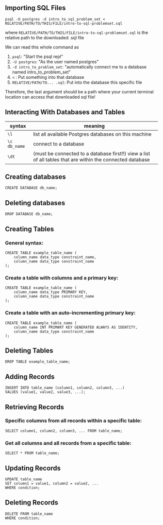 
## Importing SQL Files

    psql -U postgres -d intro_to_sql_problem_set < RELATIVE/PATH/TO/THIS/FILE/intro-to-sql-problemset.sql

where `RELATIVE/PATH/TO/THIS/FILE/intro-to-sql-problemset.sql` is the relative path to the downloaded .sql file

We can read this whole command as
1. `psql`: "Start the psql repl"
2. `-U postgres`: "As the user named postgres"
3. `-d intro_to_problem_set`: "automatically connect me to a database named intro_to_problem_set"
4. `<` : Put something into that database
5. `RELATIVE/PATH/TO... .sql`: Put into the database this specific file

Therefore, the last argument should be a path where your current terminal location can access that downloaded sql file!

## Interacting With Databases and Tables

syntax | meaning
--- | ---
`\l` | list all available Postgres databases on this machine
`\c db_name` | connect to a database
`\dt` | (must be connected to a database first!!) view a list of all tables that are within the connected database

## Creating databases
    CREATE DATABASE db_name;

## Deleting databases
    DROP DATABASE db_name; 

## Creating Tables

### General syntax:
    CREATE TABLE example_table_name (
        column_name data_type constraint_name,
        column_name data_type constraint_name
    );

### Create a table with columns and a primary key:
    CREATE TABLE example_table_name (
        column_name data_type PRIMARY KEY,
        column_name data_type constraint_name
    );

### Create a table with an auto-incrementing primary key:
    CREATE TABLE example_table_name (
        column_name INT PRIMARY KEY GENERATED ALWAYS AS IDENTITY,
        column_name data_type constraint_name
    );   

## Deleting Tables
    DROP TABLE example_table_name;

## Adding Records
    INSERT INTO table_name (column1, column2, column3, ...)
    VALUES (value1, value2, value3, ...);

## Retrieving Records

### Specific columns from all records within a specific table:
    SELECT column1, column2, column3, ... FROM table_name;

### Get all columns and all records from a specific table:
    SELECT * FROM table_name;

## Updating Records
    UPDATE table_name
    SET column1 = value1, column2 = value2, ...
    WHERE condition;

## Deleting Records
    DELETE FROM table_name
    WHERE condition;